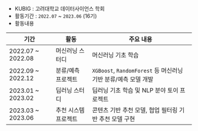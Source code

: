 
- KUBIG : 고려대학교 데이터사이언스 학회
- 활동기간 : `2022.07` ~ `2023.06` (16기)
- 활동내용

| 기간 | 활동 | 주요 내용 |
|------|-----------------|----------------------------------------------------|
| 2022.07 ~ 2022.08 | 머신러닝 스터디 | 머신러닝 기초 학습 |
| 2022.09 ~ 2022.12 | 분류/예측 프로젝트 | `XGBoost`, `RandomForest` 등 머신러닝 기반 분류/예측 모델 개발 |
| 2023.01 ~ 2023.02 | 딥러닝 스터디 | 딥러닝 기초 학습 및 NLP 분야 토이 프로젝트 |
| 2023.03 ~ 2023.06 | 추천 시스템 프로젝트 | 콘텐츠 기반 추천 모델, 협업 필터링 기반 추천 모델 구현 |

